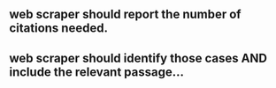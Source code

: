## web scraper should report the number of citations needed.

## web scraper should identify those cases AND include the relevant passage...